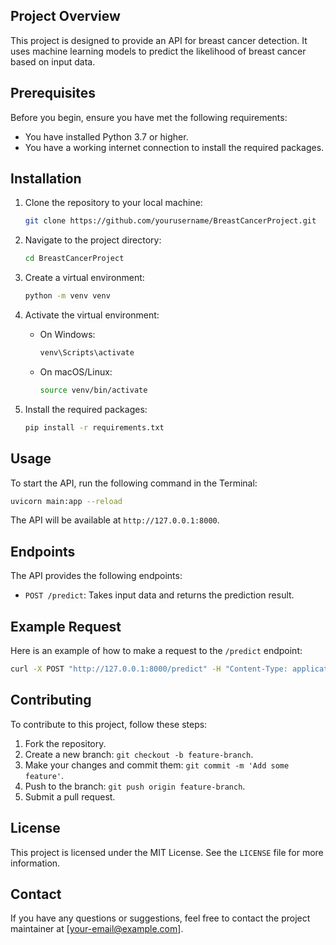 ## Project Overview

This project is designed to provide an API for breast cancer detection. It uses machine learning models to predict the likelihood of breast cancer based on input data.

## Prerequisites

Before you begin, ensure you have met the following requirements:
- You have installed Python 3.7 or higher.
- You have a working internet connection to install the required packages.

## Installation

1. Clone the repository to your local machine:

    ```bash
    git clone https://github.com/yourusername/BreastCancerProject.git
    ```

2. Navigate to the project directory:

    ```bash
    cd BreastCancerProject
    ```

3. Create a virtual environment:

    ```bash
    python -m venv venv
    ```

4. Activate the virtual environment:

    - On Windows:

        ```bash
        venv\Scripts\activate
        ```

    - On macOS/Linux:

        ```bash
        source venv/bin/activate
        ```

5. Install the required packages:

    ```bash
    pip install -r requirements.txt
    ```

## Usage

To start the API, run the following command in the Terminal:

```bash
uvicorn main:app --reload
```

The API will be available at `http://127.0.0.1:8000`.

## Endpoints

The API provides the following endpoints:

- `POST /predict`: Takes input data and returns the prediction result.

## Example Request

Here is an example of how to make a request to the `/predict` endpoint:

```bash
curl -X POST "http://127.0.0.1:8000/predict" -H "Content-Type: application/json" -d '{"feature1": value1, "feature2": value2, ...}'
```

## Contributing

To contribute to this project, follow these steps:

1. Fork the repository.
2. Create a new branch: `git checkout -b feature-branch`.
3. Make your changes and commit them: `git commit -m 'Add some feature'`.
4. Push to the branch: `git push origin feature-branch`.
5. Submit a pull request.

## License

This project is licensed under the MIT License. See the `LICENSE` file for more information.

## Contact

If you have any questions or suggestions, feel free to contact the project maintainer at [your-email@example.com].
